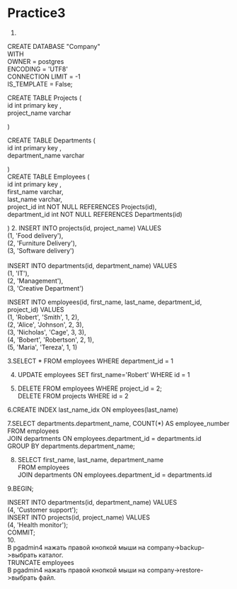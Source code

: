 # Practice3
1.
CREATE DATABASE "Company" \
    WITH \
    OWNER = postgres \
    ENCODING = 'UTF8' \
    CONNECTION LIMIT = -1 \
    IS_TEMPLATE = False; 

CREATE TABLE Projects ( \
 id int primary key , \
	project_name varchar 
	
) 

CREATE TABLE Departments ( \
 id int primary key , \
	department_name varchar 
	
) 
 \
CREATE TABLE Employees ( \
 id int primary key , \
	first_name varchar, \
	last_name varchar,  \
	project_id int NOT NULL REFERENCES Projects(id), \
	department_id int NOT NULL REFERENCES Departments(id) 
	
) 
2.
INSERT INTO projects(id, project_name) VALUES \
(1, 'Food delivery'),  \
(2, 'Furniture Delivery'),  \
(3, 'Software delivery') \
 \
INSERT INTO departments(id, department_name) VALUES \
(1, 'IT'),  \
(2, 'Management'),  \
(3, 'Creative Department') 
 
INSERT INTO employees(id, first_name, last_name, department_id, project_id) VALUES \
(1, 'Robert', 'Smith', 1, 2),  \
(2, 'Alice', 'Johnson', 2, 3), \
(3, 'Nicholas', 'Cage', 3, 3), \
(4, 'Bobert', 'Robertson', 2, 1), \
(5, 'Maria', 'Tereza', 1, 1) 

3.SELECT * FROM employees WHERE department_id = 1 

4. UPDATE employees SET first_name='Robert' WHERE id = 1 

5. DELETE FROM employees WHERE project_id = 2; \
DELETE FROM projects WHERE id = 2 

6.CREATE INDEX last_name_idx ON employees(last_name) 

7.SELECT departments.department_name, COUNT(*) AS employee_number  \
FROM employees  \
JOIN departments ON employees.department_id = departments.id \
GROUP BY departments.department_name; 

8. SELECT first_name, last_name, department_name \
FROM employees  \
JOIN departments ON employees.department_id = departments.id 

9.BEGIN; 

INSERT INTO departments(id, department_name) VALUES \
(4, 'Customer support'); \
INSERT INTO projects(id, project_name) VALUES \
(4, 'Health monitor'); \
COMMIT; \
10.  \
В pgadmin4 нажать правой кнопкой мыши на company->backup->выбрать каталог. \
TRUNCATE employees \
В pgadmin4 нажать правой кнопкой мыши на company->restore->выбрать файл. 
